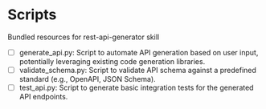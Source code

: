 # Scripts

Bundled resources for rest-api-generator skill

- [ ] generate_api.py: Script to automate API generation based on user input, potentially leveraging existing code generation libraries.
- [ ] validate_schema.py: Script to validate API schema against a predefined standard (e.g., OpenAPI, JSON Schema).
- [ ] test_api.py: Script to generate basic integration tests for the generated API endpoints.
